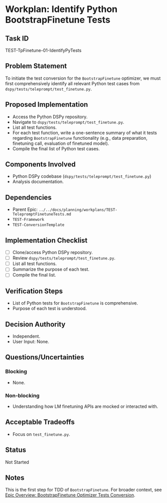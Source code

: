 # Workplan: Identify Python BootstrapFinetune Tests

## Task ID
TEST-TpFinetune-01-IdentifyPyTests

## Problem Statement
To initiate the test conversion for the `BootstrapFinetune` optimizer, we must first comprehensively identify all relevant Python test cases from `dspy/tests/teleprompt/test_finetune.py`.

## Proposed Implementation
- Access the Python DSPy repository.
- Navigate to `dspy/tests/teleprompt/test_finetune.py`.
- List all test functions.
- For each test function, write a one-sentence summary of what it tests regarding `BootstrapFinetune` functionality (e.g., data preparation, finetuning call, evaluation of finetuned model).
- Compile the final list of Python test cases.

## Components Involved
- Python DSPy codebase (`dspy/tests/teleprompt/test_finetune.py`)
- Analysis documentation.

## Dependencies
- Parent Epic: `../../docs/planning/workplans/TEST-TelepromptFinetuneTests.md`
- `TEST-Framework`
- `TEST-ConversionTemplate`

## Implementation Checklist
- [ ] Clone/access Python DSPy repository.
- [ ] Review `dspy/tests/teleprompt/test_finetune.py`.
- [ ] List all test functions.
- [ ] Summarize the purpose of each test.
- [ ] Compile the final list.

## Verification Steps
- List of Python tests for `BootstrapFinetune` is comprehensive.
- Purpose of each test is understood.

## Decision Authority
- Independent.
- User Input: None.

## Questions/Uncertainties
### Blocking
- None.
### Non-blocking
- Understanding how LM finetuning APIs are mocked or interacted with.

## Acceptable Tradeoffs
- Focus on `test_finetune.py`.

## Status
Not Started

## Notes
This is the first step for TDD of `BootstrapFinetune`.
For broader context, see [Epic Overview: BootstrapFinetune Optimizer Tests Conversion](../../docs/planning/workplans/TEST-TelepromptFinetuneTests.md).